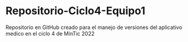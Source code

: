 # Repositorio-Ciclo4-Equipo1
Repositorio en GitHub creado para el manejo de versiones del aplicativo medico en el ciclo 4 de MinTic 2022

